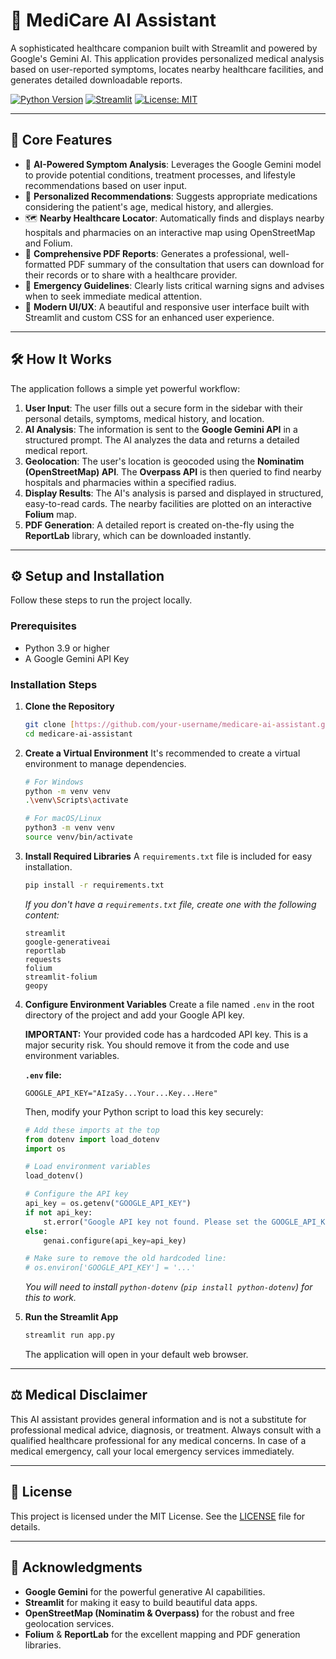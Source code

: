 # 🏥 MediCare AI Assistant

A sophisticated healthcare companion built with Streamlit and powered by Google's Gemini AI. This application provides personalized medical analysis based on user-reported symptoms, locates nearby healthcare facilities, and generates detailed downloadable reports.

[![Python Version](https://img.shields.io/badge/Python-3.9%2B-blue.svg)](https://www.python.org/downloads/)
[![Streamlit](https://img.shields.io/badge/Streamlit-1.30%2B-ff69b4.svg)](https://streamlit.io)
[![License: MIT](https://img.shields.io/badge/License-MIT-yellow.svg)](https://opensource.org/licenses/MIT)

---

## 🚀 Core Features

-   🧠 **AI-Powered Symptom Analysis**: Leverages the Google Gemini model to provide potential conditions, treatment processes, and lifestyle recommendations based on user input.
-   💊 **Personalized Recommendations**: Suggests appropriate medications considering the patient's age, medical history, and allergies.
-   🗺️ **Nearby Healthcare Locator**: Automatically finds and displays nearby hospitals and pharmacies on an interactive map using OpenStreetMap and Folium.
-   📄 **Comprehensive PDF Reports**: Generates a professional, well-formatted PDF summary of the consultation that users can download for their records or to share with a healthcare provider.
-   🚨 **Emergency Guidelines**: Clearly lists critical warning signs and advises when to seek immediate medical attention.
-   🎨 **Modern UI/UX**: A beautiful and responsive user interface built with Streamlit and custom CSS for an enhanced user experience.

---

## 🛠️ How It Works

The application follows a simple yet powerful workflow:
1.  **User Input**: The user fills out a secure form in the sidebar with their personal details, symptoms, medical history, and location.
2.  **AI Analysis**: The information is sent to the **Google Gemini API** in a structured prompt. The AI analyzes the data and returns a detailed medical report.
3.  **Geolocation**: The user's location is geocoded using the **Nominatim (OpenStreetMap) API**. The **Overpass API** is then queried to find nearby hospitals and pharmacies within a specified radius.
4.  **Display Results**: The AI's analysis is parsed and displayed in structured, easy-to-read cards. The nearby facilities are plotted on an interactive **Folium** map.
5.  **PDF Generation**: A detailed report is created on-the-fly using the **ReportLab** library, which can be downloaded instantly.

---

## ⚙️ Setup and Installation

Follow these steps to run the project locally.

### Prerequisites
-   Python 3.9 or higher
-   A Google Gemini API Key

### Installation Steps

1.  **Clone the Repository**
    ```bash
    git clone [https://github.com/your-username/medicare-ai-assistant.git](https://github.com/your-username/medicare-ai-assistant.git)
    cd medicare-ai-assistant
    ```

2.  **Create a Virtual Environment**
    It's recommended to create a virtual environment to manage dependencies.
    ```bash
    # For Windows
    python -m venv venv
    .\venv\Scripts\activate

    # For macOS/Linux
    python3 -m venv venv
    source venv/bin/activate
    ```

3.  **Install Required Libraries**
    A `requirements.txt` file is included for easy installation.
    ```bash
    pip install -r requirements.txt
    ```
    *If you don't have a `requirements.txt` file, create one with the following content:*
    ```
    streamlit
    google-generativeai
    reportlab
    requests
    folium
    streamlit-folium
    geopy
    ```

4.  **Configure Environment Variables**
    Create a file named `.env` in the root directory of the project and add your Google API key.
    
    **IMPORTANT:** Your provided code has a hardcoded API key. This is a major security risk. You should remove it from the code and use environment variables.

    **`.env` file:**
    ```
    GOOGLE_API_KEY="AIzaSy...Your...Key...Here"
    ```

    Then, modify your Python script to load this key securely:
    ```python
    # Add these imports at the top
    from dotenv import load_dotenv
    import os

    # Load environment variables
    load_dotenv()

    # Configure the API key
    api_key = os.getenv("GOOGLE_API_KEY")
    if not api_key:
        st.error("Google API key not found. Please set the GOOGLE_API_KEY environment variable.")
    else:
        genai.configure(api_key=api_key)

    # Make sure to remove the old hardcoded line:
    # os.environ['GOOGLE_API_KEY'] = '...'
    ```
    *You will need to install `python-dotenv` (`pip install python-dotenv`) for this to work.*

5.  **Run the Streamlit App**
    ```bash
    streamlit run app.py
    ```
    The application will open in your default web browser.

---

## ⚖️ Medical Disclaimer

This AI assistant provides general information and is not a substitute for professional medical advice, diagnosis, or treatment. Always consult with a qualified healthcare professional for any medical concerns. In case of a medical emergency, call your local emergency services immediately.

---

## 📄 License

This project is licensed under the MIT License. See the [LICENSE](LICENSE.md) file for details.

---

## 🙏 Acknowledgments

-   **Google Gemini** for the powerful generative AI capabilities.
-   **Streamlit** for making it easy to build beautiful data apps.
-   **OpenStreetMap (Nominatim & Overpass)** for the robust and free geolocation services.
-   **Folium** & **ReportLab** for the excellent mapping and PDF generation libraries.
